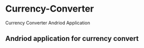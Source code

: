 # Currency-Converter
Currency Converter Andriod Application

## Andriod application for currency convert 
